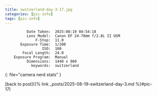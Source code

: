 ```yaml
---
title: switzerland-day-3-17.jpg
categories: [pic-info]
tags: [pic-info]
---
```


```text
          Date Taken:  2025:08:19 04:54:18
          Lens Model:  Canon EF 24-70mm f/2.8L II USM
              F-Stop:  11.0
       Exposure Time:  1/200
                 ISO:  100
        Focal Length:  24.0
    Exposure Program:  Manual
          Dimensions:  1440 x 960
            keywords:  switzerland
```
{: file="camera nerd stats" }

[back to post]({% link _posts/2025-08-19-switzerland-day-3.md %}#pic-17)